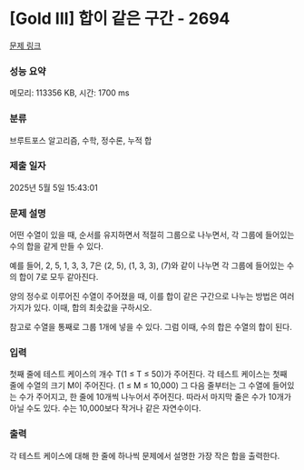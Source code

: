 # [Gold III] 합이 같은 구간 - 2694 

[문제 링크](https://www.acmicpc.net/problem/2694) 

### 성능 요약

메모리: 113356 KB, 시간: 1700 ms

### 분류

브루트포스 알고리즘, 수학, 정수론, 누적 합

### 제출 일자

2025년 5월 5일 15:43:01

### 문제 설명

<p>어떤 수열이 있을 때, 순서를 유지하면서 적절히 그룹으로 나누면서, 각 그룹에 들어있는 수의 합을 같게 만들 수 있다.</p>

<p>예를 들어, 2, 5, 1, 3, 3, 7은 (2, 5), (1, 3, 3), (7)와 같이 나누면 각 그룹에 들어있는 수의 합이 7로 모두 같아진다.</p>

<p>양의 정수로 이루어진 수열이 주어졌을 때, 이를 합이 같은 구간으로 나누는 방법은 여러 가지가 있다. 이때, 합의 최솟값을 구하시오.</p>

<p>참고로 수열을 통째로 그룹 1개에 넣을 수 있다. 그럼 이때, 수의 합은 수열의 합이 된다.</p>

### 입력 

 <p>첫째 줄에 테스트 케이스의 개수 T(1 ≤ T ≤ 50)가 주어진다. 각 테스트 케이스는 첫째 줄에 수열의 크기 M이 주어진다. (1 ≤ M ≤ 10,000) 그 다음 줄부터는 그 수열에 들어있는 수가 주어지고, 한 줄에 10개씩 나누어서 주어진다. 따라서 마지막 줄은 수가 10개가 아닐 수도 있다. 수는 10,000보다 작거나 같은 자연수이다.</p>

### 출력 

 <p>각 테스트 케이스에 대해 한 줄에 하나씩 문제에서 설명한 가장 작은 합을 출력한다.</p>

